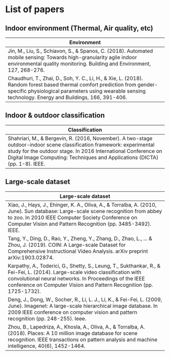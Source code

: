 # List of papers

## Indoor environment (Thermal, Air quality, etc)
| Environment        |
| ------------- |
| Jin, M., Liu, S., Schiavon, S., & Spanos, C. (2018). Automated mobile sensing: Towards high-granularity agile indoor environmental quality monitoring. Building and Environment, 127, 268-276. |
| Chaudhuri, T., Zhai, D., Soh, Y. C., Li, H., & Xie, L. (2018). Random forest based thermal comfort prediction from gender-specific physiological parameters using wearable sensing technology. Energy and Buildings, 166, 391-406. |

## Indoor & outdoor classification
| Classification |
| --- |
| Shahriari, M., & Bergevin, R. (2016, November). A two-stage outdoor-indoor scene classification framework: experimental study for the outdoor stage. In 2016 International Conference on Digital Image Computing: Techniques and Applications (DICTA) (pp. 1-8). IEEE. |

## Large-scale dataset
| Large-scale dataset |
| --- |
|Xiao, J., Hays, J., Ehinger, K. A., Oliva, A., & Torralba, A. (2010, June). Sun database: Large-scale scene recognition from abbey to zoo. In 2010 IEEE Computer Society Conference on Computer Vision and Pattern Recognition (pp. 3485-3492). IEEE.|
|Tang, Y., Ding, D., Rao, Y., Zheng, Y., Zhang, D., Zhao, L., ... & Zhou, J. (2019). COIN: A Large-scale Dataset for Comprehensive Instructional Video Analysis. arXiv preprint arXiv:1903.02874.|
|Karpathy, A., Toderici, G., Shetty, S., Leung, T., Sukthankar, R., & Fei-Fei, L. (2014). Large-scale video classification with convolutional neural networks. In Proceedings of the IEEE conference on Computer Vision and Pattern Recognition (pp. 1725-1732).|
|Deng, J., Dong, W., Socher, R., Li, L. J., Li, K., & Fei-Fei, L. (2009, June). Imagenet: A large-scale hierarchical image database. In 2009 IEEE conference on computer vision and pattern recognition (pp. 248-255). Ieee.|
|Zhou, B., Lapedriza, A., Khosla, A., Oliva, A., & Torralba, A. (2018). Places: A 10 million image database for scene recognition. IEEE transactions on pattern analysis and machine intelligence, 40(6), 1452-1464.|
